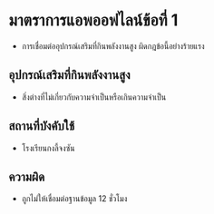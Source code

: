 # มาตราการแอพออฟไลน์ข้อที่ 1
- การเชื่อมต่ออุปกรณ์เสริมที่กินพลังงานสูง ผิดกฎข้อนี้อย่างร้ายแรง
## อุปกรณ์เสริมที่กินพลังงานสูง
- สิ่งต่างที่ไม่เกี่ยวกับความจำเป็นหรือเกินความจำเป็น
## สถานที่บังคับใช้
- โรงเรียนกงลี้จงซัน
## ความผิด
- ถูกไม่ให้เชื่อมต่อฐานข้อมูล 12 ชั่วโมง
